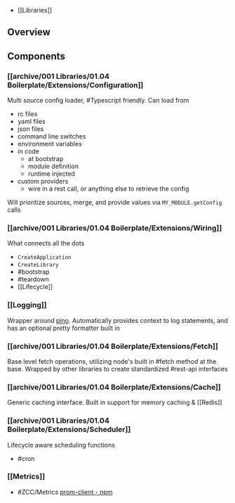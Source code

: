 - [[Libraries]]
## Overview

## Components

### [[archive/001 Libraries/01.04 Boilerplate/Extensions/Configuration]]

Multi source config loader, #Typescript friendly. Can load from
- rc files
- yaml files
- json files
- command line switches
- environment variables
- in code
	- at bootstrap
	- module definition
	- runtime injected
- custom providers
	- wire in a rest call, or anything else to retrieve the config

Will prioritize sources, merge, and provide values via `MY_MODULE.getConfig` calls

### [[archive/001 Libraries/01.04 Boilerplate/Extensions/Wiring]]

What connects all the dots
- `CreateApplication`
- `CreateLibrary`
- #bootstrap
- #teardown
- [[Lifecycle]]

### [[Logging]]

Wrapper around [pino](https://www.npmjs.com/package/pino). Automatically provides context to log statements, and has an optional pretty formatter built in
### [[archive/001 Libraries/01.04 Boilerplate/Extensions/Fetch]]

Base level fetch operations, utilizing node's built in #fetch method at the base. Wrapped by other libraries to create standardized #rest-api interfaces
### [[archive/001 Libraries/01.04 Boilerplate/Extensions/Cache]]

Generic caching interface. Built in support for memory caching & [[Redis]]
### [[archive/001 Libraries/01.04 Boilerplate/Extensions/Scheduler]]

Lifecycle aware scheduling functions
- #cron
### [[Metrics]]

- #ZCC/Metrics
[prom-client - npm](https://www.npmjs.com/package/prom-client)